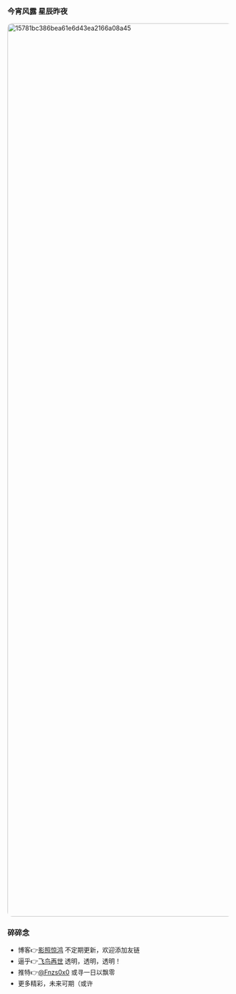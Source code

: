 ### 今宵风露 星辰昨夜

<!--
**lkds/lkds** is a ✨ _special_ ✨ repository because its `README.md` (this file) appears on your GitHub profile.

Here are some ideas to get you started:

- 🔭 I’m currently working on ...
- 🌱 I’m currently learning ...
- 👯 I’m looking to collaborate on ...
- 🤔 I’m looking for help with ...
- 💬 Ask me about ...
- 📫 How to reach me: ...
- 😄 Pronouns: ...
- ⚡ Fun fact: ...
-->
<img style="border-radius:10px" src="https://tvax4.sinaimg.cn/large/a540b426ly1ggxzd29njoj21jk104h8m.jpg" alt="15781bc386bea61e6d43ea2166a08a45" width="2000" data-width="2000" data-height="1300">

### 碎碎念
- 博客👉[影照惊鸿](https://blog.fnzs.tk) 不定期更新，欢迎添加友链
- 逼乎👉[飞鸟再世](https://www.zhihu.com/people/liu-hao-86-14-11) 透明，透明，透明！
- 推特👉[@Fnzs0x0](https://twitter.com/Fnzs0x0) 或寻一日以飘零
- 更多精彩，未来可期（或许
